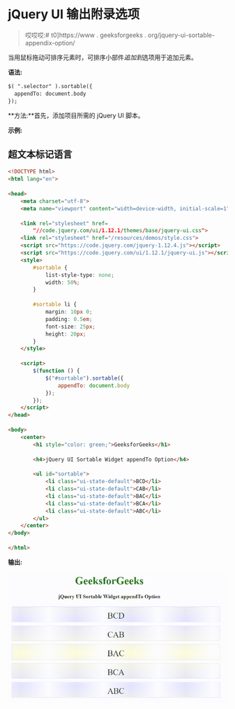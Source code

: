 # jQuery UI 输出附录选项

> 哎哎哎:# t0]https://www . geeksforgeeks . org/jquery-ui-sortable-appendix-option/

当用鼠标拖动可排序元素时，可排序小部件*追加到*选项用于追加元素。

**语法:**

```html
$( ".selector" ).sortable({
  appendTo: document.body
});
```

**方法:**首先，添加项目所需的 jQuery UI 脚本。

> <link rel="”stylesheet”" href="”//code.jquery.com/ui/1.12.1/themes/base/jquery-ui.css”">

**示例:**

## 超文本标记语言

```html
<!DOCTYPE html>
<html lang="en">

<head>
    <meta charset="utf-8">
    <meta name="viewport" content="width=device-width, initial-scale=1">

    <link rel="stylesheet" href=
        "//code.jquery.com/ui/1.12.1/themes/base/jquery-ui.css">
    <link rel="stylesheet" href="/resources/demos/style.css">
    <script src="https://code.jquery.com/jquery-1.12.4.js"></script>
    <script src="https://code.jquery.com/ui/1.12.1/jquery-ui.js"></script>
    <style>
        #sortable {
            list-style-type: none;
            width: 50%;
        }

        #sortable li {
            margin: 10px 0;
            padding: 0.5em;
            font-size: 25px;
            height: 20px;
        }
    </style>

    <script>
        $(function () {
            $("#sortable").sortable({
                appendTo: document.body
            });
        });
    </script>
</head>

<body>
    <center>
        <h1 style="color: green;">GeeksforGeeks</h1>

        <h4>jQuery UI Sortable Widget appendTo Option</h4>

        <ul id="sortable">
            <li class="ui-state-default">BCD</li>
            <li class="ui-state-default">CAB</li>
            <li class="ui-state-default">BAC</li>
            <li class="ui-state-default">BCA</li>
            <li class="ui-state-default">ABC</li>
        </ul>
    </center>
</body>

</html>
```

**输出:**

![](img/960cf46f0435a222db89451baef379bf.png)